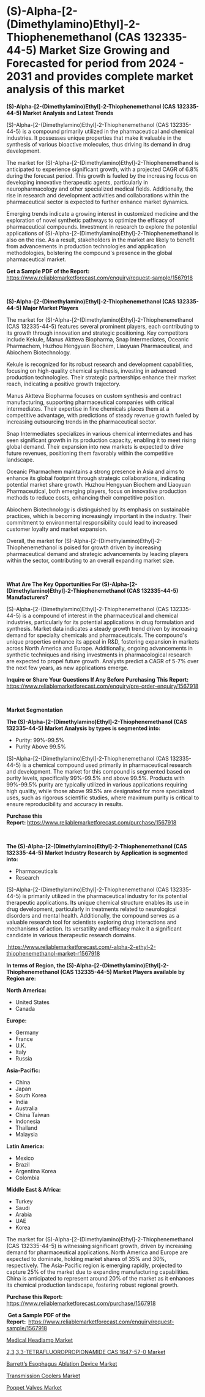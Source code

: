<p><h1>(S)-Alpha-[2-(Dimethylamino)Ethyl]-2-Thiophenemethanol (CAS 132335-44-5) Market Size Growing and Forecasted for period from 2024 - 2031 and provides complete market analysis of this market</h1></p><p><strong>(S)-Alpha-[2-(Dimethylamino)Ethyl]-2-Thiophenemethanol (CAS 132335-44-5) Market Analysis and Latest Trends</strong></p>
<p><p>(S)-Alpha-[2-(Dimethylamino)Ethyl]-2-Thiophenemethanol (CAS 132335-44-5) is a compound primarily utilized in the pharmaceutical and chemical industries. It possesses unique properties that make it valuable in the synthesis of various bioactive molecules, thus driving its demand in drug development.</p><p>The market for (S)-Alpha-[2-(Dimethylamino)Ethyl]-2-Thiophenemethanol is anticipated to experience significant growth, with a projected CAGR of 6.8% during the forecast period. This growth is fueled by the increasing focus on developing innovative therapeutic agents, particularly in neuropharmacology and other specialized medical fields. Additionally, the rise in research and development activities and collaborations within the pharmaceutical sector is expected to further enhance market dynamics.</p><p>Emerging trends indicate a growing interest in customized medicine and the exploration of novel synthetic pathways to optimize the efficacy of pharmaceutical compounds. Investment in research to explore the potential applications of (S)-Alpha-[2-(Dimethylamino)Ethyl]-2-Thiophenemethanol is also on the rise. As a result, stakeholders in the market are likely to benefit from advancements in production technologies and application methodologies, bolstering the compound's presence in the global pharmaceutical market.</p></p>
<p><strong>Get a Sample PDF of the Report:&nbsp;</strong> <a href="https://www.reliablemarketforecast.com/enquiry/request-sample/1567918">https://www.reliablemarketforecast.com/enquiry/request-sample/1567918</a></p>
<p>&nbsp;</p>
<p><strong>(S)-Alpha-[2-(Dimethylamino)Ethyl]-2-Thiophenemethanol (CAS 132335-44-5) Major Market Players</strong></p>
<p><p>The market for (S)-Alpha-[2-(Dimethylamino)Ethyl]-2-Thiophenemethanol (CAS 132335-44-5) features several prominent players, each contributing to its growth through innovation and strategic positioning. Key competitors include Kekule, Manus Aktteva Biopharma, Snap Intermediates, Oceanic Pharmachem, Huzhou Hengyuan Biochem, Liaoyuan Pharmaceutical, and Abiochem Biotechnology.</p><p>Kekule is recognized for its robust research and development capabilities, focusing on high-quality chemical synthesis, investing in advanced production technologies. Their strategic partnerships enhance their market reach, indicating a positive growth trajectory.</p><p>Manus Aktteva Biopharma focuses on custom synthesis and contract manufacturing, supporting pharmaceutical companies with critical intermediates. Their expertise in fine chemicals places them at a competitive advantage, with predictions of steady revenue growth fueled by increasing outsourcing trends in the pharmaceutical sector.</p><p>Snap Intermediates specializes in various chemical intermediates and has seen significant growth in its production capacity, enabling it to meet rising global demand. Their expansion into new markets is expected to drive future revenues, positioning them favorably within the competitive landscape.</p><p>Oceanic Pharmachem maintains a strong presence in Asia and aims to enhance its global footprint through strategic collaborations, indicating potential market share growth. Huzhou Hengyuan Biochem and Liaoyuan Pharmaceutical, both emerging players, focus on innovative production methods to reduce costs, enhancing their competitive position.</p><p>Abiochem Biotechnology is distinguished by its emphasis on sustainable practices, which is becoming increasingly important in the industry. Their commitment to environmental responsibility could lead to increased customer loyalty and market expansion.</p><p>Overall, the market for (S)-Alpha-[2-(Dimethylamino)Ethyl]-2-Thiophenemethanol is poised for growth driven by increasing pharmaceutical demand and strategic advancements by leading players within the sector, contributing to an overall expanding market size.</p></p>
<p>&nbsp;</p>
<p><strong>What Are The Key Opportunities For (S)-Alpha-[2-(Dimethylamino)Ethyl]-2-Thiophenemethanol (CAS 132335-44-5) Manufacturers?</strong></p>
<p><p>(S)-Alpha-[2-(Dimethylamino)Ethyl]-2-Thiophenemethanol (CAS 132335-44-5) is a compound of interest in the pharmaceutical and chemical industries, particularly for its potential applications in drug formulation and synthesis. Market data indicates a steady growth trend driven by increasing demand for specialty chemicals and pharmaceuticals. The compound's unique properties enhance its appeal in R&D, fostering expansion in markets across North America and Europe. Additionally, ongoing advancements in synthetic techniques and rising investments in pharmacological research are expected to propel future growth. Analysts predict a CAGR of 5-7% over the next few years, as new applications emerge.</p></p>
<p><strong>Inquire or Share Your Questions If Any Before Purchasing This Report:</strong> <a href="https://www.reliablemarketforecast.com/enquiry/pre-order-enquiry/1567918">https://www.reliablemarketforecast.com/enquiry/pre-order-enquiry/1567918</a></p>
<p>&nbsp;</p>
<p><strong>Market Segmentation</strong></p>
<p><strong>The (S)-Alpha-[2-(Dimethylamino)Ethyl]-2-Thiophenemethanol (CAS 132335-44-5) Market Analysis by types is segmented into:</strong></p>
<p><ul><li>Purity: 99%-99.5%</li><li>Purity Above 99.5%</li></ul></p>
<p><p>(S)-Alpha-[2-(Dimethylamino)Ethyl]-2-Thiophenemethanol (CAS 132335-44-5) is a chemical compound used primarily in pharmaceutical research and development. The market for this compound is segmented based on purity levels, specifically 99%-99.5% and above 99.5%. Products with 99%-99.5% purity are typically utilized in various applications requiring high quality, while those above 99.5% are designated for more specialized uses, such as rigorous scientific studies, where maximum purity is critical to ensure reproducibility and accuracy in results.</p></p>
<p><strong>Purchase this Report:&nbsp;</strong><a href="https://www.reliablemarketforecast.com/purchase/1567918">https://www.reliablemarketforecast.com/purchase/1567918</a></p>
<p>&nbsp;</p>
<p><strong>The (S)-Alpha-[2-(Dimethylamino)Ethyl]-2-Thiophenemethanol (CAS 132335-44-5) Market Industry Research by Application is segmented into:</strong></p>
<p><ul><li>Pharmaceuticals</li><li>Research</li></ul></p>
<p><p>(S)-Alpha-[2-(Dimethylamino)Ethyl]-2-Thiophenemethanol (CAS 132335-44-5) is primarily utilized in the pharmaceutical industry for its potential therapeutic applications. Its unique chemical structure enables its use in drug development, particularly in treatments related to neurological disorders and mental health. Additionally, the compound serves as a valuable research tool for scientists exploring drug interactions and mechanisms of action. Its versatility and efficacy make it a significant candidate in various therapeutic research domains.</p></p>
<p><a href="https://www.reliablemarketforecast.com/-alpha-2-ethyl-2-thiophenemethanol-market-r1567918">&nbsp;https://www.reliablemarketforecast.com/-alpha-2-ethyl-2-thiophenemethanol-market-r1567918</a></p>
<p><strong>In terms of Region, the (S)-Alpha-[2-(Dimethylamino)Ethyl]-2-Thiophenemethanol (CAS 132335-44-5) Market Players available by Region are:</strong></p>
<p>
    <p> <strong> North America: </strong>
        <ul>
            <li>United States</li>
            <li>Canada</li>
        </ul>
        </p> 
    <p> <strong> Europe: </strong>
        <ul>
            <li>Germany</li>
            <li>France</li>
            <li>U.K.</li>
            <li>Italy</li>
            <li>Russia</li>
        </ul>
        </p> 
    <p> <strong> Asia-Pacific: </strong>
        <ul>
            <li>China</li>
            <li>Japan</li>
            <li>South Korea</li>
            <li>India</li>
            <li>Australia</li>
            <li>China Taiwan</li>
            <li>Indonesia</li>
            <li>Thailand</li>
            <li>Malaysia</li>
        </ul>
        </p> 
    <p> <strong> Latin America: </strong>
        <ul>
            <li>Mexico</li>
            <li>Brazil</li>
            <li>Argentina Korea</li>
            <li>Colombia</li>
        </ul>
        </p> 
    <p> <strong> Middle East & Africa: </strong>
        <ul>
            <li>Turkey</li>
            <li>Saudi</li>
            <li>Arabia</li>
            <li>UAE</li>
            <li>Korea</li>
        </ul>
    </p>
    </p>
<p><p>The market for (S)-Alpha-[2-(Dimethylamino)Ethyl]-2-Thiophenemethanol (CAS 132335-44-5) is witnessing significant growth, driven by increasing demand for pharmaceutical applications. North America and Europe are expected to dominate, holding market shares of 35% and 30%, respectively. The Asia-Pacific region is emerging rapidly, projected to capture 25% of the market due to expanding manufacturing capabilities. China is anticipated to represent around 20% of the market as it enhances its chemical production landscape, fostering robust regional growth.</p></p>
<p><strong>Purchase this Report: </strong><a href="https://www.reliablemarketforecast.com/purchase/1567918">https://www.reliablemarketforecast.com/purchase/1567918</a></p>
<p>&nbsp;<strong>Get a Sample PDF of the Report:&nbsp;&nbsp;</strong><a href="https://www.reliablemarketforecast.com/enquiry/request-sample/1567918">https://www.reliablemarketforecast.com/enquiry/request-sample/1567918</a></p>
<p><strong></strong></p>
<p><p><a href="https://www.linkedin.com/pulse/global-medical-headlamp-industry-types-applications-market-me3le?trackingId=0TUOffoOT6eoeoxIYyAoDw%3D%3D">Medical Headlamp Market</a></p><p><a href="https://medium.com/@royfoote921/2-3-3-3-tetrafluoropropionamide-cas-1647-57-0-market-research-report-includes-analysis-on-market-0c318d01daf0?postPublishedType=repub">2,3,3,3-TETRAFLUOROPROPIONAMIDE CAS 1647-57-0 Market</a></p><p><a href="https://issuu.com/reportprime-2/docs/barretts-esophagus-ablation-device-_c04777ad6065be">Barrett’s Esophagus Ablation Device Market</a></p><p><a href="https://medium.com/@royfoote921/insights-into-transmission-coolers-market-share-and-competitive-landscape-for-period-from-2024-to-c721c9a4297b?postPublishedType=repub">Transmission Coolers Market</a></p><p><a href="https://www.linkedin.com/pulse/poppet-valves-market-outlook-complete-industry-analysis-2024-rtpwf?trackingId=LfGtWT1rR2mrHaVzQGqbpA%3D%3D">Poppet Valves Market</a></p></p>